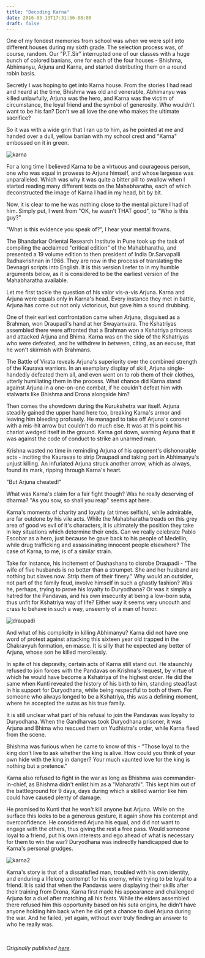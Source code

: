 ```yaml
---
title: "Decoding Karna"
date: 2016-03-13T17:31:56-08:00
draft: false
---
```


One of my fondest memories from school was when we were split into different houses during my sixth grade. The selection process was, of course, random. Our "P.T.Sir" interrupted one of our classes with a huge bunch of colored banians, one for each of the four houses - Bhishma, Abhimanyu, Arjuna and Karna, and started distributing them on a round robin basis.

Secretly I was hoping to get into Karna house. From the stories I had read and heard at the time, Bhishma was old and venerable, Abhimanyu was killed unlawfully, Arjuna was the hero, and Karna was the victim of circumstance, the loyal friend and the symbol of generosity. Who wouldn't want to be his fan? Don't we all love the one who makes the ultimate sacrifice?

So it was with a wide grin that I ran up to him, as he pointed at me and handed over a dull, yellow banian with my school crest and "Karna" embossed on it in green.

![karna](/karna1.jpg "Karna, from Amar Chitra Katha, one of my favorite book series. The caption reads - 'Brave, Generous, ill-fated prince'.")

For a long time I believed Karna to be a virtuous and courageous person, one who was equal in prowess to Arjuna himself, and whose largesse was unparalleled. Which was why it was quite a bitter pill to swallow when I started reading many different texts on the Mahabharatha, each of which deconstructed the image of Karna I had in my head, bit by bit.

Now, it is clear to me he was nothing close to the mental picture I had of him. Simply put, I went from "OK, he wasn't THAT good", to "Who is this guy?"

"What is this evidence you speak of?", I hear your mental frowns.

The Bhandarkar Oriental Research Institute in Pune took up the task of compiling the acclaimed "critical edition" of the Mahabharatha, and presented a 19 volume edition to then president of India Dr.Sarvapalli Radhakrishnan in 1966. They are now in the process of translating the Devnagri scripts into English. It is this version I refer to in my humble arguments below, as it is considered to be the earliest version of the Mahabharatha available.

Let me first tackle the question of his valor vis-a-vis Arjuna. Karna and Arjuna were equals only in Karna's head. Every instance they met in battle, Arjuna has come out not only victorious, but gave him a sound drubbing.

One of their earliest confrontation came when Arjuna, disguised as a Brahman, won Draupadi's hand at her Swayamvara. The Kshatriyas assembled there were affronted that a Brahman won a Kshatriya princess and attacked Arjuna and Bhima. Karna was on the side of the Kshatriyas who were defeated, and he withdrew in between, citing, as an excuse, that he won't skirmish with Brahmans.

The Battle of Virata reveals Arjuna's superiority over the combined strength of the Kaurava warriors. In an exemplary display of skill, Arjuna single-handedly defeated them all, and even went on to rob them of their clothes, utterly humiliating them in the process. What chance did Karna stand against Arjuna in a one-on-one combat, if he couldn't defeat him with stalwarts like Bhishma and Drona alongside him?

Then comes the showdown during the Kurukshetra war itself. Arjuna steadily gained the upper hand here too, breaking Karna's armor and leaving him bleeding profusely. He managed to take off Arjuna's coronet with a mis-hit arrow but couldn't do much else. It was at this point his chariot wedged itself in the ground. Karna got down, warning Arjuna that it was against the code of conduct to strike an unarmed man.

Krishna wasted no time in reminding Arjuna of his opponent's dishonorable acts - inciting the Kauravas to strip Draupadi and taking part in Abhimanyu's unjust killing. An infuriated Arjuna struck another arrow, which as always, found its mark, ripping through Karna's heart.

"But Arjuna cheated!"

What was Karna's claim for a fair fight though? Was he really deserving of dharma? "As you sow, so shall you reap" seems apt here.

Karna's moments of charity and loyalty (at times selfish), while admirable, are far outdone by his vile acts. While the Mahabharatha treads on this grey area of good vs evil of it's characters, it is ultimately the position they take in key situations which determine their ends.  Can we really celebrate Pablo Escobar as a hero, just because he gave back to his people of Medellin, while drug trafficking and assassinating innocent people elsewhere? The case of Karna, to me, is of a similar strain.

Take for instance, his incitement of Dushashana to disrobe Draupadi - "The wife of five husbands is no better than a strumpet. She and her husband are nothing but slaves now. Strip them of their finery." Why would an outsider, not part of the family feud, involve himself in such a ghastly fashion? Was he, perhaps, trying to prove his loyalty to Duryodhana? Or was it simply a hatred for the Pandavas, and his own insecurity at being a low-born suta, thus unfit for Kshatriya way of life? Either way it seems very uncouth and crass to behave in such a way, unseemly of a man of honor.

![draupadi](/draupadi.jpg "Draupadi being insulted in the assembly.")


And what of his complicity in killing Abhimanyu? Karna did not have one word of protest against attacking this sixteen year old trapped in the Chakravyuh formation, en masse. It is silly  that he expected any better of Arjuna, whose son he killed mercilessly.

In spite of his depravity, certain acts of Karna still stand out. He staunchly refused to join forces with the Pandavas on Krishna's request, by virtue of which he would have become a Kshatriya of the highest order. He did the same when Kunti revealed the history of his birth to him, standing steadfast in his support for Duryodhana, while being respectful to both of them. For someone who always longed to be a Kshatriya, this was a defining moment, where he accepted the sutas as his true family.

It is still unclear what part of his refusal to join the Pandavas was loyalty to Duryodhana. When the Gandharvas took Duryodhana prisoner, it was Arjuna and Bhima who rescued them on Yudhistra's order, while Karna fleed from the scene.

Bhishma was furious when he came to know of this - "Those loyal to the king don't live to ask whether the king is alive. How could you think of your own hide with the king in danger? Your much vaunted love for the king is nothing but a pretence."

Karna also refused to fight in the war as long as Bhishma was commander-in-chief, as Bhishma didn't enlist him as a "Maharathi". This kept him out of the battleground for 9 days, days during which a skilled warrior like him could have caused plenty of damage.

He promised to Kunti that he won't kill anyone but Arjuna. While on the surface this looks to be a generous gesture, it again show his contempt and overconfidence. He considered Arjuna his equal, and did not want to engage with the others, thus giving the rest a free pass. Would someone loyal to a friend, put his own interests and ego ahead of what is necessary for them to win the war? Duryodhana was indirectly handicapped due to Karna's personal grudges.

![karna2](/karna2.jpg "Karna's first appearance among Pandavas.")

Karna's story is that of a dissatisfied man, troubled with his own identity, and enduring a lifelong contempt for his enemy, while trying to be loyal to a friend. It is said that when the Pandavas were displaying their skills after their training from Drona, Karna first made his appearance and challenged Arjuna for a duel after matching all his feats. While the elders assembled there refused him this opportunity based on his suta origins, he didn't have anyone holding him back when he did get a chance to duel Arjuna during the war. And he failed, yet again, without ever truly finding an answer to who he really was.


&nbsp;&nbsp;

*Originally published [here](https://madrasmedley.blogspot.com/2016/03/decoding-karna.html).*